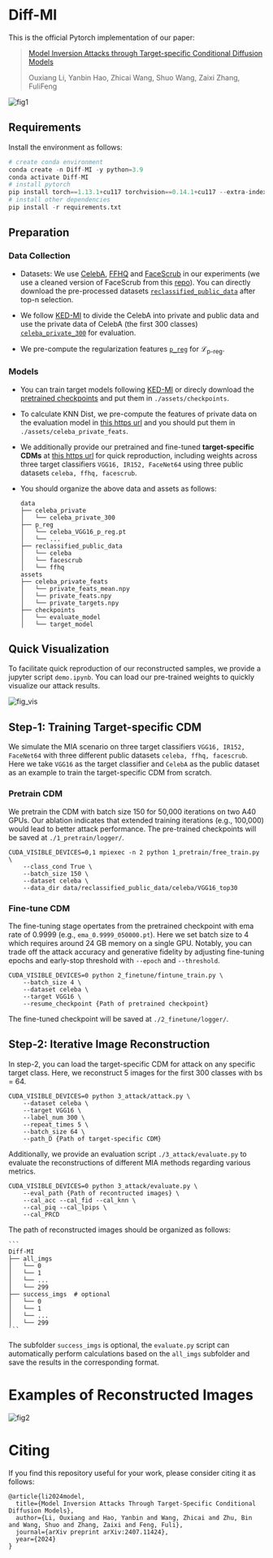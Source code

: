 # Diff-MI

This is the official Pytorch implementation of our paper:

> [Model Inversion Attacks through Target-specific Conditional Diffusion Models](https://www.arxiv.org/abs/2407.11424)
>
>  Ouxiang Li, Yanbin Hao, Zhicai Wang, Shuo Wang, Zaixi Zhang, FuliFeng

![fig1](assets/fig1.jpg)

## Requirements

Install the environment as follows:

```python
# create conda environment
conda create -n Diff-MI -y python=3.9
conda activate Diff-MI
# install pytorch 
pip install torch==1.13.1+cu117 torchvision==0.14.1+cu117 --extra-index-url https://download.pytorch.org/whl/cu117
# install other dependencies
pip install -r requirements.txt
```

## Preparation

### Data Collection

- Datasets: We use [CelebA](https://mmlab.ie.cuhk.edu.hk/projects/CelebA.html), [FFHQ](https://drive.google.com/open?id=1tg-Ur7d4vk1T8Bn0pPpUSQPxlPGBlGfv) and [FaceScrub](http://vintage.winklerbros.net/facescrub.html) in our experiments (we use a cleaned version of FaceScrub from this [repo](https://github.com/AI-Machine-Vision-Lab/FPVT_BMVC22-Face-Pyramid-Vision-Transformer)). You can directly download the pre-processed datasets [`reclassified_public_data`](https://drive.google.com/drive/folders/1w5Uj-5nhRPaYImTpiTEZPNQ8wNY_P8Hz?usp=drive_link) after top-n selection.

- We follow [KED-MI](https://github.com/SCccc21/Knowledge-Enriched-DMI/) to divide the CelebA into private and public data and use the private data of CelebA (the first 300 classes) [`celeba_private_300`](https://drive.google.com/file/d/1qNo2tHTc8ywjffToC3W7kQyCysaWZWq_/view?usp=drive_link) for evaluation.

- We pre-compute the regularization features [`p_reg`](https://drive.google.com/drive/folders/1r0-fX7R6REqtBUkC7bNmlzAnpFKCzW2B?usp=drive_link) for $\mathcal{L}_{\text{p-reg}}$.

### Models

- You can train target models following [KED-MI](https://github.com/SCccc21/Knowledge-Enriched-DMI/) or direcly download the [pretrained checkpoints](https://drive.google.com/drive/folders/1qfoELNMY8jedL2dSDocxNCaIUkUlc8_8?usp=drive_link) and put them in `./assets/checkpoints`.
- To calculate KNN Dist, we pre-compute the features of private data on the evaluation model in [this https url](https://drive.google.com/drive/folders/1X2nBz6ZNHo-6aLf-HeZ83I-XHLRvp_aL?usp=drive_link) and you should put them in `./assets/celeba_private_feats`.
- We additionally provide our pretrained and fine-tuned **target-specific CDMs** at [this https url]() for quick reproduction, including weights across three target classifiers `VGG16, IR152, FaceNet64` using three public datasets `celeba, ffhq, facescrub`.

- You should organize the above data and assets as follows:

	```
	data
	├── celeba_private
	│   └── celeba_private_300
	├── p_reg
	│   └── celeba_VGG16_p_reg.pt
	│   └── ...
	├── reclassified_public_data
	│   └── celeba
	│   └── facescrub
	│   └── ffhq
	assets
	├── celeba_private_feats
	│   └── private_feats_mean.npy
	│   └── private_feats.npy
	│   └── private_targets.npy
	├── checkpoints
	│   └── evaluate_model
	│   └── target_model
	```

## Quick Visualization

To facilitate quick reproduction of our reconstructed samples, we provide a jupyter script `demo.ipynb`. You can load our pre-trained weights to quickly visualize our attack results.

![fig_vis](assets/fig_vis.png)

## Step-1: Training Target-specific CDM

We simulate the MIA scenario on three target classifiers `VGG16, IR152, FaceNet64` with three different public datasets `celeba, ffhq, facescrub`. Here we take `VGG16` as the target classifier and `CelebA` as the public dataset as an example to train the target-specific CDM from scratch.

### Pretrain CDM

We pretrain the CDM with batch size 150 for 50,000 iterations on two A40 GPUs. Our ablation indicates that extended training iterations (e.g., 100,000) would lead to better attack performance. The pre-trained checkpoints will be saved at `./1_pretrain/logger/`.

```
CUDA_VISIBLE_DEVICES=0,1 mpiexec -n 2 python 1_pretrain/free_train.py \
    --class_cond True \
    --batch_size 150 \
    --dataset celeba \
    --data_dir data/reclassified_public_data/celeba/VGG16_top30
```

### Fine-tune CDM

The fine-tuning stage opertates from the pretrained checkpoint with ema rate of 0.9999 (e.g., `ema_0.9999_050000.pt`). Here we set batch size to $4$ which requires around 24 GB memory on a single GPU. Notably, you can trade off the attack accuracy and generative fidelity by adjusting fine-tuning epochs and early-stop threshold with `--epoch` and `--threshold`.

```
CUDA_VISIBLE_DEVICES=0 python 2_finetune/fintune_train.py \
    --batch_size 4 \
    --dataset celeba \
    --target VGG16 \
    --resume_checkpoint {Path of pretrained checkpoint} 
```

The fine-tuned checkpoint will be saved at `./2_finetune/logger/`. 

## Step-2: Iterative Image Reconstruction 

In step-2, you can load the target-specific CDM for attack on any specific target class. Here, we reconstruct 5 images for the first 300 classes with bs = 64.

```
CUDA_VISIBLE_DEVICES=0 python 3_attack/attack.py \
    --dataset celeba \
    --target VGG16 \
    --label_num 300 \
    --repeat_times 5 \
    --batch_size 64 \
    --path_D {Path of target-specific CDM}
```

Additionally, we provide an evaluation script `./3_attack/evaluate.py` to evaluate the reconstructions of different MIA methods regarding various metrics.

```
CUDA_VISIBLE_DEVICES=0 python 3_attack/evaluate.py \
    --eval_path {Path of recontructed images} \
    --cal_acc --cal_fid --cal_knn \
    --cal_piq --cal_lpips \
    --cal_PRCD
```

The path of reconstructed images should be organized as follows:

	```
	Diff-MI
	├── all_imgs
	│   └── 0
	│   └── 1
	│   └── ...
	│   └── 299
	├── success_imgs  # optional
	│   └── 0
	│   └── 1
	│   └── ...
	│   └── 299
	```

The subfolder `success_imgs` is optional, the `evaluate.py` script can automatically perform calculations based on the `all_imgs` subfolder and save the results in the corresponding format.

# Examples of Reconstructed Images

![fig2](assets/fig2.jpg)

# Citing
If you find this repository useful for your work, please consider citing it as follows:
```
@article{li2024model,
  title={Model Inversion Attacks Through Target-Specific Conditional Diffusion Models},
  author={Li, Ouxiang and Hao, Yanbin and Wang, Zhicai and Zhu, Bin and Wang, Shuo and Zhang, Zaixi and Feng, Fuli},
  journal={arXiv preprint arXiv:2407.11424},
  year={2024}
}
```